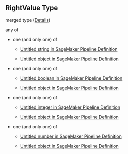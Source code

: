 ## RightValue Type

merged type ([Details](pipeline-definition-definitions-binarycondition-properties-rightvalue.md))

any of

*   one (and only one) of

    *   [Untitled string in SageMaker Pipeline Definition](pipeline-definition-definitions-stringargumentvalue-oneof-0.md "check type definition")

    *   [Untitled object in SageMaker Pipeline Definition](pipeline-definition-definitions-getfunction.md "check type definition")

*   one (and only one) of

    *   [Untitled boolean in SageMaker Pipeline Definition](pipeline-definition-definitions-booleanargumentvalue-oneof-0.md "check type definition")

    *   [Untitled object in SageMaker Pipeline Definition](pipeline-definition-definitions-getfunction.md "check type definition")

*   one (and only one) of

    *   [Untitled integer in SageMaker Pipeline Definition](pipeline-definition-definitions-integerargumentvalue-oneof-0.md "check type definition")

    *   [Untitled object in SageMaker Pipeline Definition](pipeline-definition-definitions-getfunction.md "check type definition")

*   one (and only one) of

    *   [Untitled number in SageMaker Pipeline Definition](pipeline-definition-definitions-floatargumentvalue-oneof-0.md "check type definition")

    *   [Untitled object in SageMaker Pipeline Definition](pipeline-definition-definitions-getfunction.md "check type definition")
